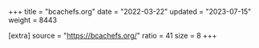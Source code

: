 +++
title = "bcachefs.org"
date = "2022-03-22"
updated = "2023-07-15"
weight = 8443

[extra]
source = "https://bcachefs.org/"
ratio = 41
size = 8
+++
